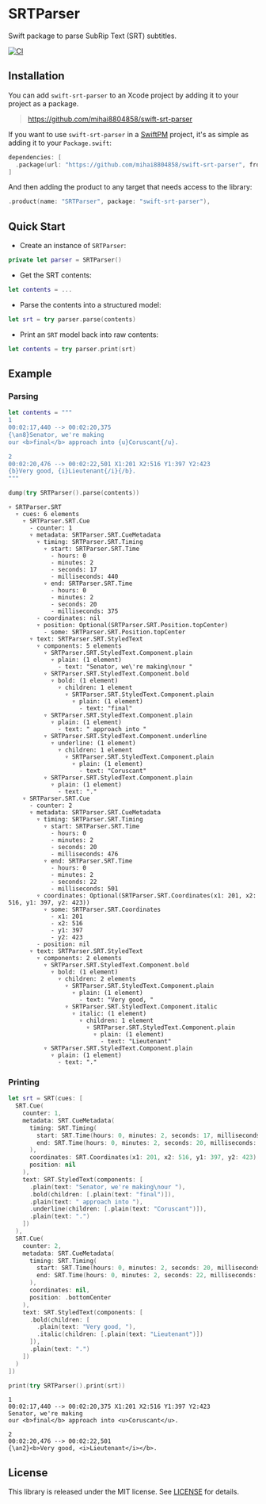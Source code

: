 
# SRTParser

Swift package to parse SubRip Text (SRT) subtitles.

[![CI](https://github.com/mihai8804858/swift-srt-parser/actions/workflows/ci.yml/badge.svg)](https://github.com/mihai8804858/swift-srt-parser/actions/workflows/ci.yml)


## Installation

You can add `swift-srt-parser` to an Xcode project by adding it to your project as a package.

> https://github.com/mihai8804858/swift-srt-parser

If you want to use `swift-srt-parser` in a [SwiftPM](https://swift.org/package-manager/) project, it's as
simple as adding it to your `Package.swift`:

``` swift
dependencies: [
  .package(url: "https://github.com/mihai8804858/swift-srt-parser", from: "1.0.0")
]
```

And then adding the product to any target that needs access to the library:

```swift
.product(name: "SRTParser", package: "swift-srt-parser"),
```

## Quick Start

* Create an instance of `SRTParser`:
```swift
private let parser = SRTParser()
```
* Get the SRT contents:
```swift
let contents = ...
```
* Parse the contents into a structured model:
```swift
let srt = try parser.parse(contents)
```
* Print an `SRT` model back into raw contents:
```swift
let contents = try parser.print(srt)
```

## Example

### Parsing

```swift
let contents = """
1
00:02:17,440 --> 00:02:20,375
{\an8}Senator, we're making
our <b>final</b> approach into {u}Coruscant{/u}.

2
00:02:20,476 --> 00:02:22,501 X1:201 X2:516 Y1:397 Y2:423
{b}Very good, {i}Lieutenant{/i}{/b}.
"""

dump(try SRTParser().parse(contents))
```

```
▿ SRTParser.SRT
  ▿ cues: 6 elements
    ▿ SRTParser.SRT.Cue
      - counter: 1
      ▿ metadata: SRTParser.SRT.CueMetadata
        ▿ timing: SRTParser.SRT.Timing
          ▿ start: SRTParser.SRT.Time
            - hours: 0
            - minutes: 2
            - seconds: 17
            - milliseconds: 440
          ▿ end: SRTParser.SRT.Time
            - hours: 0
            - minutes: 2
            - seconds: 20
            - milliseconds: 375
        - coordinates: nil
        ▿ position: Optional(SRTParser.SRT.Position.topCenter)
          - some: SRTParser.SRT.Position.topCenter
      ▿ text: SRTParser.SRT.StyledText
        ▿ components: 5 elements
          ▿ SRTParser.SRT.StyledText.Component.plain
            ▿ plain: (1 element)
              - text: "Senator, we\'re making\nour "
          ▿ SRTParser.SRT.StyledText.Component.bold
            ▿ bold: (1 element)
              ▿ children: 1 element
                ▿ SRTParser.SRT.StyledText.Component.plain
                  ▿ plain: (1 element)
                    - text: "final"
          ▿ SRTParser.SRT.StyledText.Component.plain
            ▿ plain: (1 element)
              - text: " approach into "
          ▿ SRTParser.SRT.StyledText.Component.underline
            ▿ underline: (1 element)
              ▿ children: 1 element
                ▿ SRTParser.SRT.StyledText.Component.plain
                  ▿ plain: (1 element)
                    - text: "Coruscant"
          ▿ SRTParser.SRT.StyledText.Component.plain
            ▿ plain: (1 element)
              - text: "."
    ▿ SRTParser.SRT.Cue
      - counter: 2
      ▿ metadata: SRTParser.SRT.CueMetadata
        ▿ timing: SRTParser.SRT.Timing
          ▿ start: SRTParser.SRT.Time
            - hours: 0
            - minutes: 2
            - seconds: 20
            - milliseconds: 476
          ▿ end: SRTParser.SRT.Time
            - hours: 0
            - minutes: 2
            - seconds: 22
            - milliseconds: 501
        ▿ coordinates: Optional(SRTParser.SRT.Coordinates(x1: 201, x2: 516, y1: 397, y2: 423))
          ▿ some: SRTParser.SRT.Coordinates
            - x1: 201
            - x2: 516
            - y1: 397
            - y2: 423
        - position: nil
      ▿ text: SRTParser.SRT.StyledText
        ▿ components: 2 elements
          ▿ SRTParser.SRT.StyledText.Component.bold
            ▿ bold: (1 element)
              ▿ children: 2 elements
                ▿ SRTParser.SRT.StyledText.Component.plain
                  ▿ plain: (1 element)
                    - text: "Very good, "
                ▿ SRTParser.SRT.StyledText.Component.italic
                  ▿ italic: (1 element)
                    ▿ children: 1 element
                      ▿ SRTParser.SRT.StyledText.Component.plain
                        ▿ plain: (1 element)
                          - text: "Lieutenant"
          ▿ SRTParser.SRT.StyledText.Component.plain
            ▿ plain: (1 element)
              - text: "."
```

### Printing

```swift
let srt = SRT(cues: [
  SRT.Cue(
    counter: 1,
    metadata: SRT.CueMetadata(
      timing: SRT.Timing(
        start: SRT.Time(hours: 0, minutes: 2, seconds: 17, milliseconds: 440),
        end: SRT.Time(hours: 0, minutes: 2, seconds: 20, milliseconds: 375)
      ),
      coordinates: SRT.Coordinates(x1: 201, x2: 516, y1: 397, y2: 423),
      position: nil
    ),
    text: SRT.StyledText(components: [
      .plain(text: "Senator, we're making\nour "),
      .bold(children: [.plain(text: "final")]),
      .plain(text: " approach into "),
      .underline(children: [.plain(text: "Coruscant")]),
      .plain(text: ".")
    ])
  ),
  SRT.Cue(
    counter: 2,
    metadata: SRT.CueMetadata(
      timing: SRT.Timing(
        start: SRT.Time(hours: 0, minutes: 2, seconds: 20, milliseconds: 476),
        end: SRT.Time(hours: 0, minutes: 2, seconds: 22, milliseconds: 501)
      ),
      coordinates: nil,
      position: .bottomCenter
    ),
    text: SRT.StyledText(components: [
      .bold(children: [
        .plain(text: "Very good, "),
        .italic(children: [.plain(text: "Lieutenant")])
      ]),
      .plain(text: ".")
    ])
  )
])

print(try SRTParser().print(srt))
```

```
1
00:02:17,440 --> 00:02:20,375 X1:201 X2:516 Y1:397 Y2:423
Senator, we're making
our <b>final</b> approach into <u>Coruscant</u>.

2
00:02:20,476 --> 00:02:22,501
{\an2}<b>Very good, <i>Lieutenant</i></b>.
```

## License

This library is released under the MIT license. See [LICENSE](LICENSE) for details.
